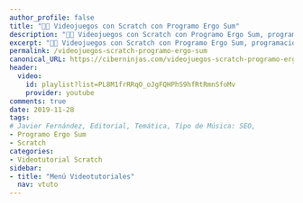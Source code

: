 ```yaml
---
author_profile: false
title: "👩‍🏫 Videojuegos con Scratch con Programo Ergo Sum"
description: "👩‍🏫 Videojuegos con Scratch con Programo Ergo Sum, programación para niñas / niños."
excerpt: "👩‍🏫 Videojuegos con Scratch con Programo Ergo Sum, programación para niñas / niños."
permalink: /videojuegos-scratch-programo-ergo-sum
canonical_URL: https://ciberninjas.com/videojuegos-scratch-programo-ergo-sum
header:
  video:
    id: playlist?list=PL8M1frRRqO_oJgFQHPhS9hfRtRmnSfoMv
    provider: youtube
comments: true
date: 2019-11-28
tags:
# Javier Fernández, Editorial, Temática, Tipo de Música: SEO, 
- Programo Ergo Sum
- Scratch
categories:
- Videotutorial Scratch
sidebar:
- title: "Menú Videotutoriales"
  nav: vtuto
---
```


